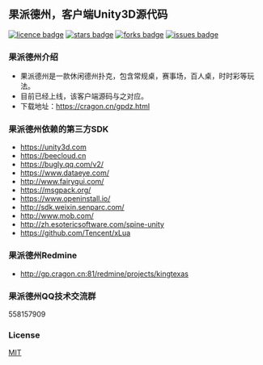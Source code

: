 ﻿## 果派德州，客户端Unity3D源代码
[![licence badge]][licence]
[![stars badge]][stars]
[![forks badge]][forks]
[![issues badge]][issues]

### 果派德州介绍
- 果派德州是一款休闲德州扑克，包含常规桌，赛事场，百人桌，时时彩等玩法。
- 目前已经上线，该客户端源码与之对应。
- 下载地址：https://cragon.cn/gpdz.html

### 果派德州依赖的第三方SDK
- https://unity3d.com
- https://beecloud.cn
- https://bugly.qq.com/v2/
- https://www.dataeye.com/
- http://www.fairygui.com/
- https://msgpack.org/
- https://www.openinstall.io/
- http://sdk.weixin.senparc.com/
- http://www.mob.com/
- http://zh.esotericsoftware.com/spine-unity
- https://github.com/Tencent/xLua

### 果派德州Redmine
- http://gp.cragon.cn:81/redmine/projects/kingtexas

### 果派德州QQ技术交流群
558157909

### License
[MIT](/LICENSE)

[licence badge]:https://img.shields.io/badge/license-MIT-blue.svg
[stars badge]:https://img.shields.io/github/stars/CragonGame/CasinosClient.svg
[forks badge]:https://img.shields.io/github/forks/CragonGame/CasinosClient.svg
[issues badge]:https://img.shields.io/github/issues/CragonGame/CasinosClient.svg

[licence]:https://github.com/CragonGame/CasinosClient/blob/master/LICENSE
[stars]:https://github.com/CragonGame/CasinosClient/stargazers
[forks]:https://github.com/CragonGame/CasinosClient/network
[issues]:https://github.com/CragonGame/CasinosClient/issues
